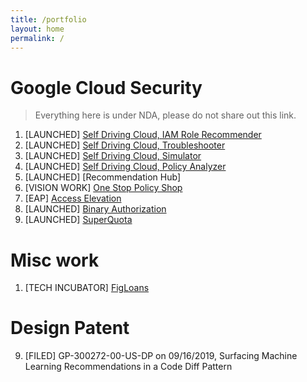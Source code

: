 ```yaml
---
title: /portfolio
layout: home
permalink: /
---
```



# Google Cloud Security

> Everything here is under NDA, please do not share out this link.

1. [LAUNCHED] [Self Driving Cloud, IAM Role Recommender](assets/portfolio/rolerecommender.pdf)
2. [LAUNCHED] [Self Driving Cloud, Troubleshooter](assets/troubleshooter.pdf)
3. [LAUNCHED] [Self Driving Cloud, Simulator](assets/simulator)
4. [LAUNCHED] [Self Driving Cloud, Policy Analyzer](assets/analyzer.pdf)
5. [LAUNCHED] [Recommendation Hub]
6. [VISION WORK] [One Stop Policy Shop](assets/vision.pdf)
7. [EAP] [Access Elevation](assets/accesselevation.pdf)
8. [LAUNCHED] [Binary Authorization](assets/binauth.pdf)
9. [LAUNCHED] [SuperQuota](assets/portfolio/superquota.pdf)

# Misc work

1. [TECH INCUBATOR] [FigLoans](https://www.figloans.com/)

# Design Patent

9. [FILED] GP-300272-00-US-DP on 09/16/2019, Surfacing Machine Learning Recommendations in a Code Diff Pattern
